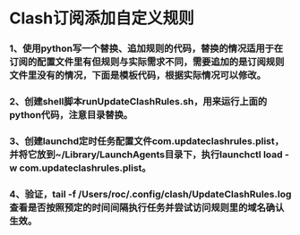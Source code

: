 
# Clash订阅添加自定义规则

### 1、使用python写一个替换、追加规则的代码，替换的情况适用于在订阅的配置文件里有但规则与实际需求不同，需要追加的是订阅规则文件里没有的情况，下面是模板代码，根据实际情况可以修改。

### 2、创建shell脚本runUpdateClashRules.sh，用来运行上面的python代码，注意目录替换。

### 3、创建launchd定时任务配置文件com.updateclashrules.plist，并将它放到~/Library/LaunchAgents目录下，执行launchctl load -w com.updateclashrules.plist。

### 4、验证，tail -f /Users/roc/.config/clash/UpdateClashRules.log查看是否按照预定的时间间隔执行任务并尝试访问规则里的域名确认生效。

